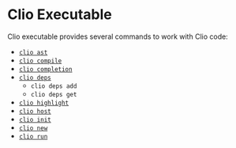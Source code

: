 # Clio Executable

Clio executable provides several commands to work with Clio code:

* [`clio ast`](./clio-ast.md)
* [`clio compile`](./clio-compile.md)
* [`clio completion`](./clio-completion.md)
* [`clio deps`](./clio-deps.md)
   * `clio deps add`
   * `clio deps get`
* [`clio highlight`](./clio-highlight.md)
* [`clio host`](./clio-host.md)
* [`clio init`](./clio-init.md)
* [`clio new`](./clio-new.md)
* [`clio run`](./clio-run.md)
